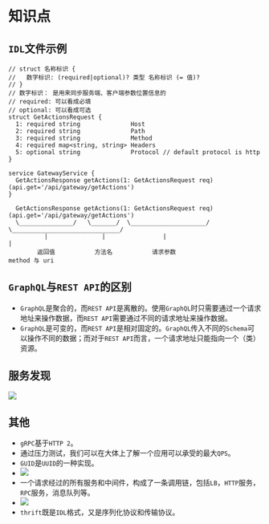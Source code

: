 # 知识点

## `IDL`文件示例

```idl
// struct 名称标识 {
//   数字标识: (required|optional)? 类型 名称标识 (= 值)?
// }
// 数字标识： 是用来同步服务端、客户端参数位置信息的
// required: 可以看成必填
// optional: 可以看成可选
struct GetActionsRequest {
  1: required string              Host
  2: required string              Path
  3: required string              Method
  4: required map<string, string> Headers
  5: optional string              Protocol // default protocol is http
}

service GatewayService {
  GetActionsResponse getActions(1: GetActionsRequest req)(api.get='/api/gateway/getActions')
}

  GetActionsResponse getActions(1: GetActionsRequest req)(api.get='/api/gateway/getActions')
  \_______________/   \_______/  \_____________________/  \______________________________/
          |               |                |                             |
        返回值           方法名           请求参数                      method 与 uri
```

## `GraphQL`与`REST API`的区别

- `GraphQL`是聚合的，而`REST API`是离散的。使用`GraphQL`时只需要通过一个请求地址来操作数据，而`REST API`需要通过不同的请求地址来操作数据。
- `GraphQL`是可变的，而`REST API`是相对固定的。`GraphQL`传入不同的`Schema`可以操作不同的数据；而对于`REST API`而言，一个请求地址只能指向一个（类）资源。

## 服务发现

![](/skill-blog/img/0075.png)

## 其他

- `gRPC`基于`HTTP 2`。
- 通过压力测试，我们可以在大体上了解一个应用可以承受的最大`QPS`。
- `GUID`是`UUID`的一种实现。
- ![](/skill-blog/img/0074.png)
- 一个请求经过的所有服务和中间件，构成了一条调用链，包括`LB`，`HTTP`服务，`RPC`服务，消息队列等。
- ![](/skill-blog/img/0076.png)
- `thrift`既是`IDL`格式，又是序列化协议和传输协议。

